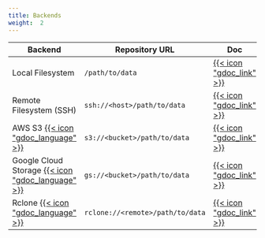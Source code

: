 ```yaml
---
title: Backends
weight:  2
---
```



| Backend | Repository URL | Doc |
| --- | --- | --- |
| Local Filesystem | `/path/to/data` | [{{< icon "gdoc_link" >}}](local) |
| Remote Filesystem (SSH) | `ssh://<host>/path/to/data` | [{{< icon "gdoc_link" >}}](ssh) |
| AWS S3 [{{< icon "gdoc_language" >}}](https://aws.amazon.com/s3/) | `s3://<bucket>/path/to/data` | [{{< icon "gdoc_link" >}}](s3) |
| Google Cloud Storage [{{< icon "gdoc_language" >}}](https://cloud.google.com/storage) | `gs://<bucket>/path/to/data` | [{{< icon "gdoc_link" >}}](gcs) |
| Rclone [{{< icon "gdoc_language" >}}](https://rclone.org/) | `rclone://<remote>/path/to/data` | [{{< icon "gdoc_link" >}}](rclone) |

